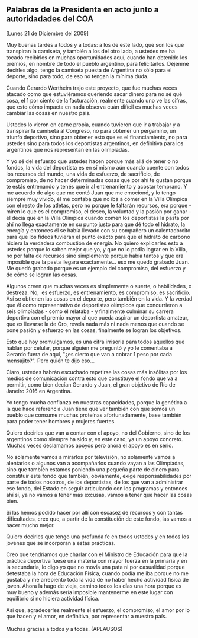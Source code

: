 Palabras de la Presidenta en acto junto a autoridadades del COA
---------------------------------------------------------------

[Lunes 21 de Diciembre del 2009]

Muy buenas tardes a todos y a todas: a los de este lado, que son los que
transpiran la camiseta, y también a los del otro lado, a ustedes me ha
tocado recibirlos en muchas oportunidades aquí, cuando han obtenido los
premios, en nombre de todo el pueblo argentino, para felicitarlos.
Déjenme decirles algo, tengo la camiseta puesta de Argentina no sólo
para el deporte, sino para todo, de eso no tengan la mínima duda.

Cuando Gerardo Wertheim trajo este proyecto, que fue muchas veces
atacado como que estuviéramos queriendo sacar dinero para no sé qué
cosa, el 1 por ciento de la facturación, realmente cuando uno ve las
cifras, que esto cómo impacta en nada observa cuán difícil es muchas
veces cambiar las cosas en nuestro país.

Ustedes lo vieron en carne propia, cuando tuvieron que ir a trabajar y a
transpirar la camiseta al Congreso, no para obtener un pergamino, un
triunfo deportivo, sino para obtener esto que es el financiamiento, no
para ustedes sino para todos los deportistas argentinos, en definitiva
para los argentinos que nos representan en las olimpíadas.

Y yo sé del esfuerzo que ustedes hacen porque más allá de tener o no
fondos, la vida del deportista es en sí mismo aún cuando cuente con
todos los recursos del mundo, una vida de esfuerzo, de sacrificio, de
compromiso, de no hacer determinadas cosas que por ahí te gustan porque
te estás entrenando y tenés que ir al entrenamiento y acostar temprano.
Y me acuerdo de algo que me contó Juan que me emocionó, y lo tengo
siempre muy vívido, él me contaba que no iba a comer en la Villa
Olímpica con el resto de los atletas, pero no porque le faltarán
recursos, era porque - miren lo que es el compromiso, el deseo, la
voluntad y la pasión por ganar - él decía que en la Villa Olímpica
cuando comen los deportistas la pasta por ahí no llega exactamente en su
punto justo para que dé todo el hidrato, la energía y entonces él se
había llevado con su compañero un calentadorcito para que los fideos
tuvieran el punto exacto para que el hidrato de carbono hiciera la
verdadera combustión de energía. No quiero explicarles esto a ustedes
porque lo saben mejor que yo, y que no lo podía lograr en la Villa, no
por falta de recursos sino simplemente porque había tantos y que era
imposible que la pasta llegara exactamente... eso me quedó grabado Juan.
Me quedó grabado porque es un ejemplo del compromiso, del esfuerzo y de
cómo se logran las cosas.

Algunos creen que muchas veces es simplemente o suerte, o habilidades, o
destreza. No,  es esfuerzo, es entrenamiento, es compromiso, es
sacrificio. Así se obtienen las cosas en el deporte, pero también en la
vida. Y la verdad que él como representativo de deportistas olímpicos
que concurrieron a seis olimpíadas - como él relataba - y finalmente
culminar su carrera deportiva con el premio mayor al que pueda aspirar
un deportista amateur, que es llevarse la de Oro, revela nada más ni
nada menos que cuando se pone pasión y esfuerzo en las cosas, finalmente
se logran los objetivos.

Esto que hoy promulgamos, es una cifra irrisoria para todos aquellos que
hablan por celular, porque alguien me preguntó y yo le comentaba a
Gerardo fuera de aquí, "¿es cierto que van a cobrar 1 peso por cada
mensajito?". Pero quién te dijo eso...

Claro, ustedes habrán escuchado repetirse las cosas más insólitas por
los medios de comunicación contra esto que constituye el fondo que va a
permitir, como bien decían Gerardo y Juan, el gran objetivo de Río de
Janeiro 2016 en Argentina.

Yo tengo mucha confianza en nuestras capacidades, porque la genética a
la que hace referencia Juan tiene que ver también con que somos un
pueblo que consume muchas proteínas afortunadamente, base también para
poder tener hombres y mujeres fuertes.

Quiero decirles que van a contar con el apoyo, no del Gobierno, sino de
los argentinos como siempre ha sido y, en este caso, ya un apoyo
concreto. Muchas veces declamamos apoyos pero ahora el apoyo es en
serio.

No solamente vamos a mirarlos por televisión, no solamente vamos a
alentarlos o algunos van a acompañarlos cuando vayan a las Olimpíadas,
sino que también estamos poniendo una pequeña parte de dinero para
constituir este fondo que también, obviamente, exige responsabilidades
por parte de todos nosotros, de los deportistas, de los que van a
administrar ese fondo, del Estado en seguir articulando con los
programas y entonces ahí sí, ya no vamos a tener más excusas, vamos a
tener que hacer las cosas bien.

Si las hemos podido hacer por allí con escasez de recursos y con tantas
dificultades, creo que, a partir de la constitución de este fondo, las
vamos a hacer mucho mejor.

Quiero decirles que tengo una profunda fe en todos ustedes y en todos
los jóvenes que se incorporan a estas prácticas.

Creo que tendríamos que charlar con el Ministro de Educación para que la
práctica deportiva fuese una materia con mayor fuerza en la primaria y
en la secundaria, lo digo yo que no movía una pata ni por casualidad
porque detestaba la hora de Educación Física, cuando podía me iba porque
no me gustaba y me arrepiento toda la vida de no haber hecho actividad
física de joven. Ahora la hago de vieja, camino todos los días una hora
porque es muy bueno y además sería imposible mantenerme en este lugar
con equilibrio si no hiciera actividad física.

Así que, agradecerles realmente el esfuerzo, el compromiso, el amor por
lo que hacen y el amor, en definitiva, por representar a nuestro país.\
\
 Muchas gracias a todos y a todas. (APLAUSOS)
